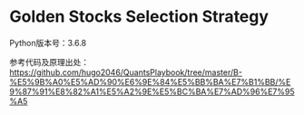 # Golden Stocks Selection Strategy

Python版本号：3.6.8

参考代码及原理出处：<br>
https://github.com/hugo2046/QuantsPlaybook/tree/master/B-%E5%9B%A0%E5%AD%90%E6%9E%84%E5%BB%BA%E7%B1%BB/%E9%87%91%E8%82%A1%E5%A2%9E%E5%BC%BA%E7%AD%96%E7%95%A5


